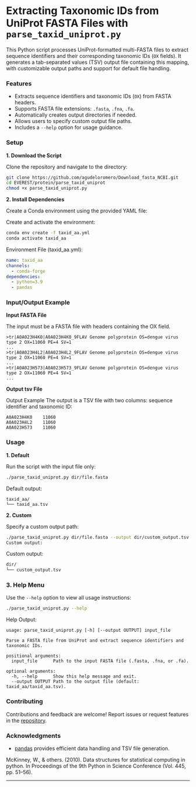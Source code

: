 
# Extracting Taxonomic IDs from UniProt FASTA Files with `parse_taxid_uniprot.py`

This Python script processes UniProt-formatted multi-FASTA files to extract sequence identifiers and their corresponding taxonomic IDs (`OX` fields). It generates a tab-separated values (TSV) output file containing this mapping, with customizable output paths and support for default file handling.

### Features

* Extracts sequence identifiers and taxonomic IDs (`OX`) from FASTA headers.
* Supports FASTA file extensions: `.fasta`, `.fna`, `.fa`.
* Automatically creates output directories if needed.
* Allows users to specify custom output file paths.
* Includes a `--help` option for usage guidance.

### Setup

**1. Download the Script**

Clone the repository and navigate to the directory:
```bash
git clone https://github.com/agudeloromero/Download_fasta_NCBI.git
cd EVEREST/protein/parse_taxid_uniprot
chmod +x parse_taxid_uniprot.py
```

**2. Install Dependencies**

Create a Conda environment using the provided YAML file:

Create and activate the environment:
```bash
conda env create -f taxid_aa.yml
conda activate taxid_aa
```

Environment File (taxid_aa.yml):
```yaml
name: taxid_aa
channels:
  - conda-forge
dependencies:
  - python=3.9
  - pandas
```

### Input/Output Example

**Input FASTA File**

The input must be a FASTA file with headers containing the OX field.
```plaintext
>tr|A0A023H4K0|A0A023H4K0_9FLAV Genome polyprotein OS=dengue virus type 2 OX=11060 PE=4 SV=1
...
>tr|A0A023H4L2|A0A023H4L2_9FLAV Genome polyprotein OS=dengue virus type 2 OX=11060 PE=4 SV=1
...
>tr|A0A023H573|A0A023H573_9FLAV Genome polyprotein OS=dengue virus type 2 OX=11060 PE=4 SV=1
...
```
**Output tsv File**

Output Example
The output is a TSV file with two columns: sequence identifier and taxonomic ID:
```plaintext
A0A023H4K0    11060
A0A023H4L2    11060
A0A023H573    11060
```

### Usage

**1. Default**

Run the script with the input file only:
```bash
./parse_taxid_uniprot.py dir/file.fasta
```

Default output:
```plaintext
taxid_aa/
└── taxid_aa.tsv
```

**2. Custom**

Specify a custom output path:
```bash
./parse_taxid_uniprot.py dir/file.fasta --output dir/custom_output.tsv
Custom output:
```

Custom output:
```bash
dir/
└── custom_output.tsv
```

### 3. Help Menu

Use the `--help` option to view all usage instructions:
```bash
./parse_taxid_uniprot.py --help
```

Help Output:
```plaintext
usage: parse_taxid_uniprot.py [-h] [--output OUTPUT] input_file

Parse a FASTA file from UniProt and extract sequence identifiers and taxonomic IDs.

positional arguments:
  input_file      Path to the input FASTA file (.fasta, .fna, or .fa).

optional arguments:
  -h, --help      Show this help message and exit.
  --output OUTPUT Path to the output file (default: taxid_aa/taxid_aa.tsv).
```

### Contributing

Contributions and feedback are welcome! Report issues or request features in the [repository](https://github.com/agudeloromero/Download_fasta_NCBI/issues).

### Acknowledgments
  
* [pandas](https://pandas.pydata.org) provides efficient data handling and TSV file generation.

McKinney, W., & others. (2010). Data structures for statistical computing in python. In Proceedings of the 9th Python in Science Conference (Vol. 445, pp. 51–56).


---




